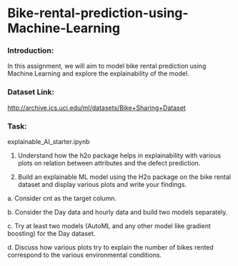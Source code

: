 # Bike-rental-prediction-using-Machine-Learning

### Introduction:

In this assignment, we will aim to model bike rental prediction using Machine Learning
and explore the explainability of the model.

### Dataset Link:
http://archive.ics.uci.edu/ml/datasets/Bike+Sharing+Dataset

### Task:

explainable_AI_starter.ipynb

1. Understand how the h2o package helps in explainability with various plots on
relation between attributes and the defect prediction.

3. Build an explainable ML model using the H2o package on the bike rental dataset
and display various plots and write your findings. 

a. Consider cnt as the target column.

b. Consider the Day data and hourly data and build two models separately.

c. Try at least two models (AutoML and any other model like gradient boosting) 
for the Day dataset.

d. Discuss how various plots try to explain the number of bikes rented
correspond to the various environmental conditions.
